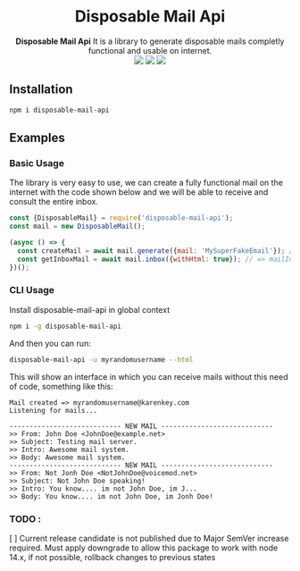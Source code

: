 <div align="center">
 <h1>Disposable Mail Api</h1>
    <span><strong>Disposable Mail Api</strong> It is a library to generate disposable mails completly functional and usable on internet.</span><br />
    <img src="https://img.shields.io/badge/NodeJS-14.13.0-green"> 
    <img src="https://img.shields.io/badge/License-MIT-blue">
    <img src="https://img.shields.io/badge/Version-0.0.1-blue">
</div>

## Installation
```bash
npm i disposable-mail-api
```

## Examples
### Basic Usage
The library is very easy to use, we can create a fully functional mail on the internet with the code shown below and we will be able to receive and consult the entire inbox.
```js
const {DisposableMail} = require('disposable-mail-api');
const mail = new DisposableMail();

(async () => {
  const createMail = await mail.generate({mail: 'MySuperFakeEmail'}); // => {addres: 'mysuperfakeemail@kerenkey.com'}
  const getInboxMail = await mail.inbox({withHtml: true}); // => mailInbox: [{from: [{address: 'SomeEmail@SomeDomain.com', name: 'John Doe'}], intro: 'Mail content!', subject: 'important mail'}]
})();
```

### CLI Usage
Install disposable-mail-api in global context
```bash
npm i -g disposable-mail-api
```

And then you can run:

```bash
disposable-mail-api -u myrandomusername --html
```

This will show an interface in which you can receive mails without this need of code, something like this:

```plaintext
Mail created => myrandomusername@karenkey.com
Listening for mails...

---------------------------- NEW MAIL ----------------------------
>> From: John Doe <JohnDoe@example.net>
>> Subject: Testing mail server.
>> Intro: Awesome mail system.
>> Body: Awesome mail system.
---------------------------- NEW MAIL ----------------------------
>> From: Not Jonh Doe <NotJohnDoe@voicemod.net>
>> Subject: Not John Doe speaking!
>> Intro: You know.... im not John Doe, im J...
>> Body: You know.... im not John Doe, im Jonh Doe!
```

### TODO :
[ ] Current release candidate is not published due to Major SemVer increase required. Must apply downgrade to allow this package to work with node 14.x, if not possible, rollback changes to previous states